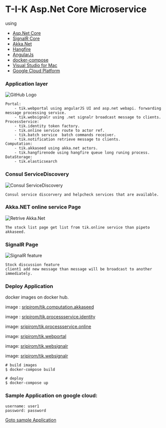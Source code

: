 # T-I-K Asp.Net Core Microservice

using  
- [Asp.Net Core](https://docs.microsoft.com/en-us/aspnet/core/)
- [SignalR Core](https://github.com/aspnet/SignalR)
- [Akka.Net](https://github.com/akkadotnet/akka.net)
- [Hangfire](https://github.com/HangfireIO/Hangfire)
- [AngularJs](https://angularjs.org/)
- [docker-compose](https://docs.docker.com/compose/)
- [Visual Studio for Mac](https://www.visualstudio.com/vs/visual-studio-mac/)
- [Google Cloud Platform](https://cloud.google.com)

### Application layer

![GitHub Logo](https://drive.google.com/uc?id=1gBHid0aHZDSv4OEXCf_nb3nudjGF4APp)

    Portal: 
        - tik.webportal using angularJS UI and asp.net webapi. forwarding message processing service.
        - tik.websignalr using .net signalr broadcast message to clients.
    ProcessService:
        - tik.identity token factory.
        - tik.online service route to actor ref.
        - tik.batch service  batch commands receiver.
        - tik.notification retrieve message to clients.
    Computation:
        - tik.akkaseed using akka.net actors. 
        - tik.hangfirenode using hangfire queue long runing process. 
    DataStorage:
        - tik.elasticsearch

### Consul ServiceDiscovery
![Consul ServiceDiscovery](https://drive.google.com/uc?id=1qjl14je6KfqbrwETSvs07ABM9sYt6jVQ)

    Consul service discorvery and helpcheck services that are available.

### Akka.NET online service Page
![Retrive Akka.Net](https://drive.google.com/uc?id=1RA6aYDIk6uglOW9GlirGXK4Ao1wnvGCK)

    The stock list page get list from tik.online service than pipeto akkaseed.

### SignalR Page 
![SignalR feature](https://drive.google.com/uc?id=1DY80ZMzVEIAxHxbiNzf_z51sfhg-tsCH)

    Stock discussion feature 
    client1 add new message than message will be broadcast to another immediately.



### Deploy Application
docker images on docker hub.

image : [sripirom/tik.computation.akkaseed](https://hub.docker.com/r/sripirom/tik.computation.akkaseed/)

image : [sripirom/tik.processservice.identity](https://hub.docker.com/r/sripirom/tik.processservice.identity/)

image: [sripirom/tik.processservice.online](https://hub.docker.com/r/sripirom/tik.processservice.online/)

image: [sripirom/tik.webportal](https://hub.docker.com/r/sripirom/tik.webportal/)

image: [sripirom/tik.websignalr](https://hub.docker.com/r/sripirom/tik.websignalr/)

image: [sripirom/tik.websignalr](https://hub.docker.com/r/sripirom/tik.elasticsearch/)


    # build images 
    $ docker-compose build 

    # deploy
    $ docker-compose up


### Sample Application on google cloud:
    username: user1
    password: password

[Goto sample Application](http://35.194.196.147:5000/)



  